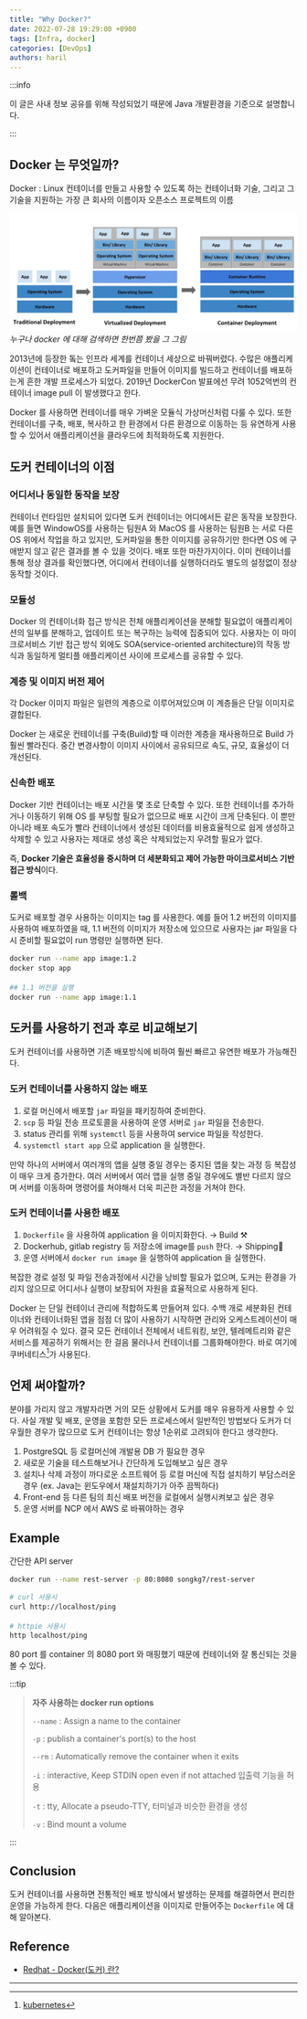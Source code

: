```yaml
---
title: "Why Docker?"
date: 2022-07-28 19:29:00 +0900
tags: [Infra, docker]
categories: [DevOps]
authors: haril
---
```


:::info

이 글은 사내 정보 공유를 위해 작성되었기 때문에 Java 개발환경을 기준으로 설명합니다.

:::

## Docker 는 무엇일까?

Docker
: Linux 컨테이너를 만들고 사용할 수 있도록 하는 컨테이너화 기술, 그리고 그 기술을 지원하는 가장 큰 회사의 이름이자 오픈소스 프로젝트의 이름

![deploy-history](./deploy-history.webp)
_누구나 docker 에 대해 검색하면 한번쯤 봤을 그 그림_

2013년에 등장한 돜는 인프라 세계를 컨테이너 세상으로 바꿔버렸다. 수많은 애플리케이션이 컨테이너로 배포하고 도커파일을 만들어 이미지를 빌드하고 컨테이너를 배포하는게 흔한 개발 프로세스가 되었다. 2019년 DockerCon 발표에선 무려 1052억번의 컨테이너 image pull 이 발생했다고 한다.

Docker 를 사용하면 컨테이너를 매우 가벼운 모듈식 가상머신처럼 다룰 수 있다. 또한 컨테이너를 구축, 배포, 복사하고 한 환경에서 다른 환경으로 이동하는 등 유연하게 사용할 수 있어서 애플리케이션을 클라우드에 최적화하도록 지원한다.

## 도커 컨테이너의 이점

### 어디서나 동일한 동작을 보장

컨테이너 런타임만 설치되어 있다면 도커 컨테이너는 어디에서든 같은 동작을 보장한다. 예를 들면 WindowOS를 사용하는 팀원A 와  MacOS 를 사용하는 팀원B 는 서로 다른 OS 위에서 작업을 하고 있지만, 도커파일을 통한 이미지를 공유하기만 한다면 OS 에 구애받지 않고 같은 결과를 볼 수 있을 것이다. 배포 또한 마찬가지이다. 이미 컨테이너를 통해 정상 결과를 확인했다면, 어디에서 컨테이너를 실행하더라도 별도의 설정없이 정상 동작할 것이다.

### 모듈성

Docker 의 컨테이너화 접근 방식은 전체 애플리케이션을 분해할 필요없이 애플리케이션의 일부를 분해하고, 업데이트 또는 복구하는 능력에 집중되어 있다. 사용자는 이 마이크로서비스 기반 접근 방식 외에도 SOA(service-oriented architecture)의 작동 방식과 동일하게 멀티플 애플리케이션 사이에 프로세스를 공유할 수 있다.

### 계층 및 이미지 버전 제어

각 Docker 이미지 파일은 일련의 계층으로 이루어져있으며 이 계층들은 단일 이미지로 결합된다.

Docker 는 새로운 컨테이너를 구축(Build)할 때 이러한 계층을 재사용하므로 Build 가 훨씬 빨라진다. 중간 변경사항이 이미지 사이에서 공유되므로 속도, 규모, 효율성이 더 개선된다.

### 신속한 배포

Docker 기반 컨테이너는 배포 시간을 몇 초로 단축할 수 있다. 또한 컨테이너를 추가하거나 이동하기 위해 OS 를 부팅할 필요가 없으므로 배포 시간이 크게 단축된다. 이 뿐만 아니라 배포 속도가 빨라 컨테이너에서 생성된 데이터를 비용효율적으로 쉽게 생성하고 삭제할 수 있고 사용자는 제대로 생성 혹은 삭제되었는지 우려할 필요가 없다.

즉, **Docker 기술은 효율성을 중시하며 더 세분화되고 제어 가능한 마이크로서비스 기반 접근 방식**이다.

### 롤백

도커로 배포할 경우 사용하는 이미지는 tag 를 사용한다. 예를 들어 1.2 버전의 이미지를 사용하여 배포하였을 때, 1.1 버전의 이미지가 저장소에 있으므로 사용자는 jar 파일을 다시 준비할 필요없이 run 명령만 실행하면 된다.

```bash
docker run --name app image:1.2
docker stop app

## 1.1 버전을 실행
docker run --name app image:1.1
```

## 도커를 사용하기 전과 후로 비교해보기

도커 컨테이너를 사용하면 기존 배포방식에 비하여 훨씬 빠르고 유연한 배포가 가능해진다.

### 도커 컨테이너를 사용하지 않는 배포

1. 로컬 머신에서 배포할 `jar` 파일을 패키징하여 준비한다.
2. `scp` 등 파일 전송 프로토콜을 사용하여 운영 서버로 `jar` 파일을 전송한다.
3. status 관리를 위해 `systemctl` 등을 사용하여 service 파일을 작성한다.
4. `systemctl start app` 으로 application 을 실행한다.

만약 하나의 서버에서 여러개의 앱을 실행 중일 경우는 중지된 앱을 찾는 과정 등 복잡성이 매우 크게 증가한다. 여러 서버에서 여러 앱을 실행 중일 경우에도 별반 다르지 않으며 서버를 이동하며 명령어를 쳐야해서 더욱 피곤한 과정을 거쳐야 한다.

### 도커 컨테이너를 사용한 배포

1. `Dockerfile` 을 사용하여 application 을 이미지화한다. → Build ⚒️
2. Dockerhub, gitlab registry 등 저장소에 image를 `push` 한다. → Shipping🚢
3. 운영 서버에서 `docker run image` 을 실행하여 application 을 실행한다.

복잡한 경로 설정 및 파일 전송과정에서 시간을 낭비할 필요가 없으며, 도커는 환경을 가리지 않으므로 어디서나 실행이 보장되어 자원을 효율적으로 사용하게 된다.

Docker 는 단일 컨테이너 관리에 적합하도록 만들어져 있다. 수백 개로 세분화된 컨테이너와 컨테이너화된 앱을 점점 더 많이 사용하기 시작하면 관리와 오케스트레이션이 매우 어려워질 수 있다. 결국 모든 컨테이너 전체에서 네트워킹, 보안, 텔레메트리와 같은 서비스를 제공하기 위해서는 한 걸음 물러나서 컨테이너를 그룹화해야한다. 바로 여기에 쿠버네티스[^footnote]가 사용된다.

## 언제 써야할까?

분야를 가리지 않고 개발자라면 거의 모든 상황에서 도커를 매우 유용하게 사용할 수 있다. 사실 개발 및 배포, 운영을 포함한 모든 프로세스에서 일반적인 방법보다 도커가 더 우월한 경우가 많으므로 도커 컨테이너는 항상 1순위로 고려되야 한다고 생각한다.

1. PostgreSQL 등 로컬머신에 개발용 DB 가 필요한 경우
2. 새로운 기술을 테스트해보거나 간단하게 도입해보고 싶은 경우
3. 설치나 삭제 과정이 까다로운 소프트웨어 등 로컬 머신에 직접 설치하기 부담스러운 경우 (ex. Java는 윈도우에서 재설치하기가 아주 끔찍하다)
4. Front-end 등 다른 팀의 최신 배포 버전을 로컬에서 실행시켜보고 싶은 경우
5. 운영 서버를 NCP 에서 AWS 로 바꿔야하는 경우

## Example

간단한 API server

```bash
docker run --name rest-server -p 80:8080 songkg7/rest-server
```

```bash
# curl 사용시
curl http://localhost/ping

# httpie 사용시
http localhost/ping
```

80 port 를 container 의 8080 port 와 매핑했기 때문에 컨테이너와 잘 통신되는 것을 볼 수 있다.

:::tip

> **자주 사용하는 docker run options**
>
> `--name`
> : Assign a name to the container
>
> `-p`
> : publish a container's port(s) to the host
>
> `--rm`
> : Automatically remove the container when it exits
>
> `-i`
> : interactive, Keep STDIN open even if not attached 입출력 기능을 허용
>
> `-t`
> : tty, Allocate a pseudo-TTY, 터미널과 비슷한 환경을 생성
>
> `-v`
> : Bind mount a volume

:::

## Conclusion

도커 컨테이너를 사용하면 전통적인 배포 방식에서 발생하는 문제를 해결하면서 편리한 운영을 가능하게 한다. 다음은 애플리케이션을 이미지로 만들어주는 `Dockerfile` 에 대해 알아본다.

## Reference

- [Redhat - Docker(도커) 란?](https://www.redhat.com/ko/topics/containers/what-is-docker)

---

[^footnote]: [kubernetes](https://haril.dev/blog/2022/07/22/kubernetes-start)
